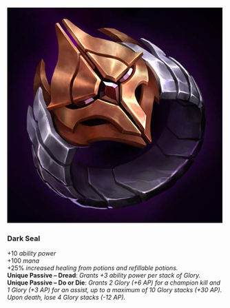 ![](./darkseal.jpg)
### Dark Seal
+10 *ability power* \
+100 *mana* \
+25% *increased healing from potions and refillable potions.*\
**Unique Passive – Dread**: *Grants +3 ability power per stack of Glory.* \
**Unique Passive – Do or Die**: *Grants 2 Glory (+6 AP) for a champion kill and 1 Glory (+3 AP) for an assist, up to a maximum of 10 Glory stacks (+30 AP). Upon death, lose 4 Glory stacks (-12 AP).*
